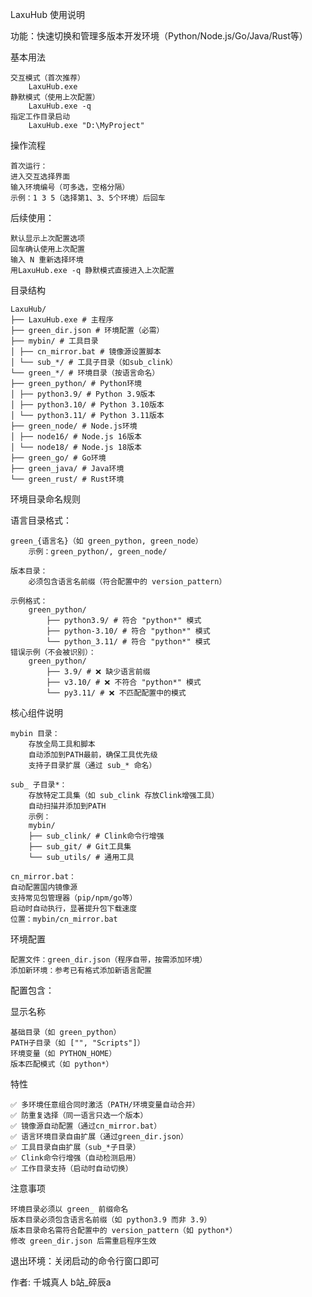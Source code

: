 LaxuHub 使用说明 

功能：快速切换和管理多版本开发环境（Python/Node.js/Go/Java/Rust等） 

基本用法 

	交互模式（首次推荐） 
		LaxuHub.exe 
	静默模式（使用上次配置） 
		LaxuHub.exe -q 
	指定工作目录启动 
		LaxuHub.exe "D:\MyProject" 

操作流程 

	首次运行： 
	进入交互选择界面
	输入环境编号（可多选，空格分隔）
	示例：1 3 5（选择第1、3、5个环境）后回车

后续使用： 

	默认显示上次配置选项
	回车确认使用上次配置
	输入 N 重新选择环境
	用LaxuHub.exe -q 静默模式直接进入上次配置

目录结构 

	LaxuHub/ 
	├── LaxuHub.exe # 主程序 
	├── green_dir.json # 环境配置（必需） 
	├── mybin/ # 工具目录 
	│ ├── cn_mirror.bat # 镜像源设置脚本 
	│ └── sub_*/ # 工具子目录（如sub_clink） 
	└── green_*/ # 环境目录（按语言命名） 
	├── green_python/ # Python环境 
	│ ├── python3.9/ # Python 3.9版本 
	│ ├── python3.10/ # Python 3.10版本 
	│ └── python3.11/ # Python 3.11版本 
	├── green_node/ # Node.js环境 
	│ ├── node16/ # Node.js 16版本 
	│ └── node18/ # Node.js 18版本 
	├── green_go/ # Go环境 
	├── green_java/ # Java环境 
	└── green_rust/ # Rust环境 

环境目录命名规则 

语言目录格式：

	green_{语言名}（如 green_python, green_node）
		示例：green_python/, green_node/
		
	版本目录： 
		必须包含语言名前缀（符合配置中的 version_pattern）
		
	示例格式：
		green_python/ 
			├── python3.9/ # 符合 "python*" 模式 
			├── python-3.10/ # 符合 "python*" 模式 
			└── python_3.11/ # 符合 "python*" 模式
	错误示例（不会被识别）：
		green_python/ 
			├── 3.9/ # ❌ 缺少语言前缀 
			├── v3.10/ # ❌ 不符合 "python*" 模式 
			└── py3.11/ # ❌ 不匹配配置中的模式

核心组件说明 

	mybin 目录： 
		存放全局工具和脚本
		自动添加到PATH最前，确保工具优先级
		支持子目录扩展（通过 sub_* 命名）
	
	sub_ 子目录*： 
		存放特定工具集（如 sub_clink 存放Clink增强工具）
		自动扫描并添加到PATH
		示例： 
		mybin/ 
		├── sub_clink/ # Clink命令行增强 
		├── sub_git/ # Git工具集 
		└── sub_utils/ # 通用工具
	
	cn_mirror.bat： 
	自动配置国内镜像源
	支持常见包管理器（pip/npm/go等）
	启动时自动执行，显著提升包下载速度
	位置：mybin/cn_mirror.bat

环境配置 

	配置文件：green_dir.json（程序自带，按需添加环境）
	添加新环境：参考已有格式添加新语言配置

配置包含：

显示名称

	基础目录（如 green_python）
	PATH子目录（如 ["", "Scripts"]）
	环境变量（如 PYTHON_HOME）
	版本匹配模式（如 python*）
	
特性 

	✅ 多环境任意组合同时激活（PATH/环境变量自动合并）
	✅ 防重复选择（同一语言只选一个版本）
	✅ 镜像源自动配置（通过cn_mirror.bat）
	✅ 语言环境目录自由扩展（通过green_dir.json）
	✅ 工具目录自由扩展（sub_*子目录）
	✅ Clink命令行增强（自动检测启用）
	✅ 工作目录支持（启动时自动切换）

注意事项 

	环境目录必须以 green_ 前缀命名
	版本目录必须包含语言名前缀（如 python3.9 而非 3.9）
	版本目录命名需符合配置中的 version_pattern（如 python*）
	修改 green_dir.json 后需重启程序生效

退出环境：关闭启动的命令行窗口即可

作者: 千城真人 b站_碎辰a